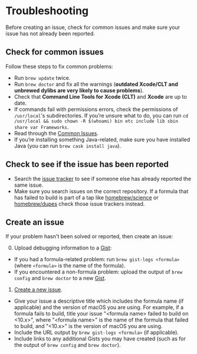 # Troubleshooting

Before creating an issue, check for common issues and make sure your issue has not already been reported.


## Check for common issues

Follow these steps to fix common problems:

* Run `brew update` twice.
* Run `brew doctor` and fix all the warnings (**outdated Xcode/CLT and unbrewed dylibs are very likely to cause problems**).
* Check that **Command Line Tools for Xcode (CLT)** and **Xcode** are up to date.
* If commands fail with permissions errors, check the permissions of `/usr/local`'s subdirectories. If you’re unsure what to do, you can run `cd /usr/local && sudo chown -R $(whoami) bin etc include lib sbin share var Frameworks`.
* Read through the [Common Issues](Common-Issues.md).
* If you’re installing something Java-related, make sure you have installed Java (you can run `brew cask install java`).


## Check to see if the issue has been reported

* Search the [issue tracker](https://github.com/Homebrew/homebrew-core/issues) to see if someone else has already reported the same issue.
* Make sure you search issues on the correct repository. If a formula that has failed to build is part of a tap like [homebrew/science](https://github.com/Homebrew/homebrew-science/issues) or [homebrew/dupes](https://github.com/Homebrew/homebrew-dupes/issues) check those issue trackers instead.


## Create an issue

If your problem hasn't been solved or reported, then create an issue:

0. Upload debugging information to a [Gist](https://gist.github.com):
  - If you had a formula-related problem: run `brew gist-logs <formula>` (where `<formula>` is the name of the formula).
  - If you encountered a non-formula problem: upload the output of `brew config` and `brew doctor` to a new [Gist](https://gist.github.com).
1. [Create a new issue](https://github.com/Homebrew/homebrew-core/issues/new).
  - Give your issue a descriptive title which includes the formula name (if applicable) and the version of macOS you are using. For example, if a formula fails to build, title your issue "\<formula name> failed to build on \<10.x>", where "\<formula name>" is the name of the formula that failed to build, and "\<10.x>" is the version of macOS you are using.
  - Include the URL output by `brew gist-logs <formula>` (if applicable).
  - Include links to any additional Gists you may have created (such as for the output of `brew config` and `brew doctor`).
